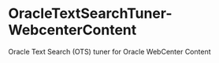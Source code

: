 OracleTextSearchTuner-WebcenterContent
======================================

Oracle Text Search (OTS) tuner for Oracle WebCenter Content
